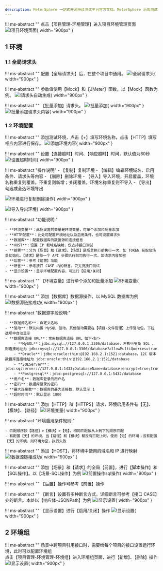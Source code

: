 ```yaml
---
description: MeterSphere 一站式开源持续测试平台官方文档。MeterSphere 涵盖测试管理、接口测试、UI 测试和性能测试等功能，全面兼容 JMeter、Selenium 等主流开源标准，有效助力开发和测试团队充分利用云弹性进行高度可 扩展的自动化测试，加速高质量的软件交付。
---
```


!!! ms-abstract ""
    点击【项目管理-环境管理】进入项目环境管理页面
![!项目环境页面](../../img/project_management/enviroment/项目环境页面.png){ width="900px" }

## 1 环境
### 1.1 全局请求头
!!! ms-abstract ""
    配置【全局请求头】后，在整个项目中通用。
![!全局请求头](../../img/project_management/enviroment/全局请求头.png){ width="900px" }

!!! ms-abstract ""
    参数值使用【Mock】和【JMeter】函数，以【Mock】函数为例。
![!请求头自动生成](../../img/project_management/enviroment/请求头自动生成.png){ width="900px" }

!!! ms-abstract ""
    【批量添加】请求头。
![!批量添加](../../img/project_management/enviroment/批量添加.png){ width="900px" }
![!批量添加请求头内容](../../img/project_management/enviroment/批量添加请求头内容.png){ width="900px" }

### 1.2 环境配置
!!! ms-abstract ""
    添加测试环境，点击【+】填写环境名称，点击【HTTP】填写相应内容进行保存。
![!添加环境内容](../../img/project_management/enviroment/添加环境内容.png){ width="900px" }

!!! ms-abstract ""
    设置【连接超时】时间、【响应超时】时间，默认值为60秒
![!设置超时时间](../../img/project_management/enviroment/设置超时时间.png){ width="900px" }

!!! ms-abstract "操作说明"
    - 【复制】复制环境
    - 【编辑】编辑环境域名、启用条件、请求头等内容
    - 【删除】删除环境
    - 【导入】导入环境，开启覆盖，环境名称重复则覆盖，不重复则新增；关闭覆盖，环境名称重复则不导入
    - 【导出】勾选或全选环境导出

![!环境进行复制删除操作](../../img/project_management/enviroment/环境进行复制删除操作.png){ width="900px" }

![!导入导出环境](../../img/project_management/enviroment/导入导出环境.png){ width="900px" }

!!! ms-abstract "功能说明:"

    - **环境变量**：此处设置的变量是环境变量，可单个添加和批量添加
    - **HTTP配置**：此处可配置环境地址以及启用条件，也可设置请求头
    - **数据库**：配置数据库的数据源和连接信息
    - **HOST**：设置 IP 和域名映射，仅支持接口测试
    - **前置**：分为【场景】和【请求】，【场景】是场景执行前执行一次，如 TOKEN 获取及场景初始化。【请求】是每一个 API 步骤执行前均执行一次，如请求内容加密
    - **后置**：参考【前置】功能
    - **断言**：参考接口 CASE 内的断言，只支持接口测试
    - **显示设置**：显示环境配置内容，可进行【启用/关闭】

!!! ms-abstract ""
    【环境变量】进行单个添加和批量添加
![!环境变量](../../img/project_management/enviroment/环境变量.png){ width="900px" }

!!! ms-abstract ""
    添加【数据库】数据源操作，以 MySQL 数据库为例
![!数据源链接成功](../../img/project_management/enviroment/数据源链接成功.png){ width="900px" }

!!! ms-abstract "数据源字段说明:"

    - **数据源名称**：自定义名称
    - **驱动**：默认内置 MySQL 驱动，其他驱动需要在【项目-文件管理】上传驱动包，下拉选项中自动显示
    - **数据库连接 URL**：常用数据库连接 URL 如下<br>
        - **MySQL**：jdbc:mysql://127.0.0.1:3306/database，若执行多条 SQL ，则连接地址为 jdbc:mysql://127.0.0.1:3306/database?allowMultiQueries=true
        - **Oracle**：jdbc:oracle:thin:@192.168.2.1:1521:database，12C 版本数据库连接地址为 jdbc:oracle:thin:@192.168.2.1:1521/database
        - **SQLServer**：jdbc:sqlserver://127.0.0.1:1433;DatabaseName=database;encrypt=true;trustServerCertificate=true;
        - **Postgresql**：jdbc:postgresql://127.0.0.1:5432/database
    - **用户名**：数据库登录的用户名
    - **密码**：数据库登录的密码
    - **最大连接数**：数据库的最大连接数，默认显示 1
    - **超时时间**：默认显示 1000

!!! ms-abstract ""
    添加【HTTP】和【HTTPS】请求，环境启用条件有【无】、【模块】、【路径】
![!环境变量](../../img/project_management/enviroment/http设置.png){ width="900px" }

!!! ms-abstract "环境启用条件规则:"

    - 匹配顺序按【路径】>【模块】>【无】，相同匹配按从上到下的顺序匹配
    - 有配置【无】的环境，当【路径】和【模块】都没有匹配上时，使用【无】的环境；没有配置【无】的环境，则环境为空，执行失败

!!! ms-abstract ""
    添加【HOST】，将环境中使用的域名和 IP 进行映射
![!数据源链接成功](../../img/project_management/enviroment/host域名解析.png){ width="900px" }

!!! ms-abstract ""
    添加【场景】和【请求】的全局【前置】，进行【脚本操作】和【SQL操作】。以【场景-SQL操作】为例
![!前置操作sql操作](../../img/project_management/enviroment/前置操作sql操作.png){ width="900px" }

!!! ms-abstract ""
    【后置】操作可参考【前置】操作

!!! ms-abstract ""
    【断言】设置有多种断言方式，详细断言可参考【接口 CASE】处的断言。本处以【响应体-JSONPath】为例
![!显示设置](../../img/project_management/enviroment/断言.png){ width="900px" }

!!! ms-abstract ""
    【显示设置】进行【启用/关闭】操作
![!显示设置](../../img/project_management/enviroment/显示设置.png){ width="900px" }

## 2 环境组
!!! ms-abstract ""
    场景中跨项目引用接口时，需要给每个项目的接口设置运行环境，此时可以配置环境组<br>
    点击【项目管理-环境管理-环境组】进入环境组页面，进行【新增】、【删除】操作
![!显示设置](../../img/project_management/enviroment/环境组功能.png){ width="900px" }



